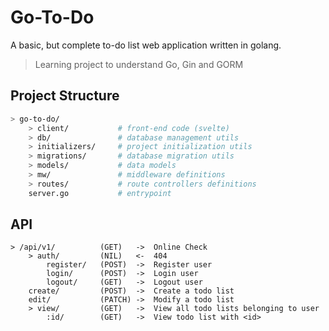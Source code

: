 # Go-To-Do

A basic, but complete to-do list web application written in golang.

> Learning project to understand Go, Gin and GORM

## Project Structure

```sh
> go-to-do/
    > client/           # front-end code (svelte)
    > db/               # database management utils
    > initializers/     # project initialization utils
    > migrations/       # database migration utils
    > models/           # data models
    > mw/               # middleware definitions
    > routes/           # route controllers definitions
    server.go           # entrypoint
```

## API

```
> /api/v1/          (GET)   ->  Online Check
    > auth/         (NIL)   <-  404
        register/   (POST)  ->  Register user
        login/      (POST)  ->  Login user
        logout/     (GET)   ->  Logout user
    create/         (POST)  ->  Create a todo list
    edit/           (PATCH) ->  Modify a todo list
    > view/         (GET)   ->  View all todo lists belonging to user
        :id/        (GET)   ->  View todo list with <id>
```
